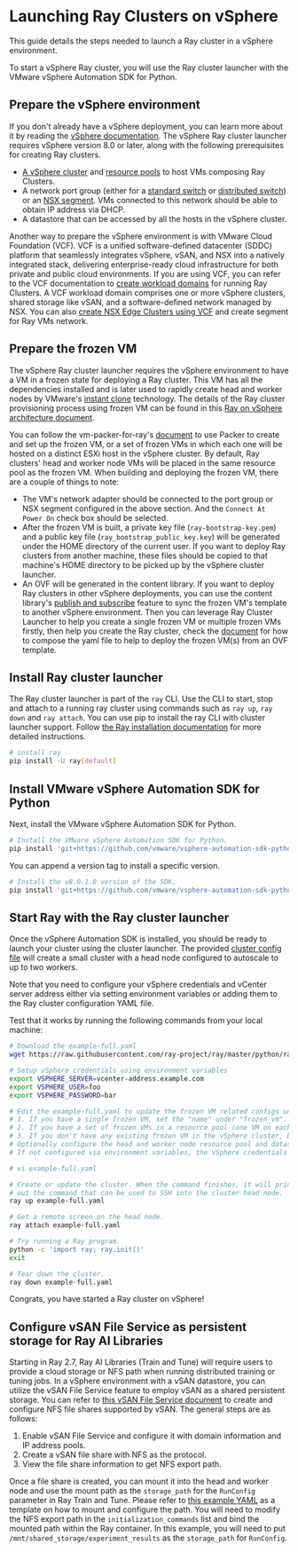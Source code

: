 # Launching Ray Clusters on vSphere

This guide details the steps needed to launch a Ray cluster in a vSphere environment.

To start a vSphere Ray cluster, you will use the Ray cluster launcher with the VMware vSphere Automation SDK for Python.

## Prepare the vSphere environment

If you don't already have a vSphere deployment, you can learn more about it by reading the [vSphere documentation](https://docs.vmware.com/en/VMware-vSphere/index.html). The vSphere Ray cluster launcher requires vSphere version 8.0 or later, along with the following prerequisites for creating Ray clusters.

* [A vSphere cluster](https://docs.vmware.com/en/VMware-vSphere/8.0/vsphere-vcenter-esxi-management/GUID-F7818000-26E3-4E2A-93D2-FCDCE7114508.html) and [resource pools](https://docs.vmware.com/en/VMware-vSphere/8.0/vsphere-resource-management/GUID-60077B40-66FF-4625-934A-641703ED7601.html) to host VMs composing Ray Clusters.
* A network port group (either for a [standard switch](https://docs.vmware.com/en/VMware-vSphere/8.0/vsphere-networking/GUID-E198C88A-F82C-4FF3-96C9-E3DF0056AD0C.html) or [distributed switch](https://docs.vmware.com/en/VMware-vSphere/8.0/vsphere-networking/GUID-375B45C7-684C-4C51-BA3C-70E48DFABF04.html)) or an [NSX segment](https://docs.vmware.com/en/VMware-NSX/4.1/administration/GUID-316E5027-E588-455C-88AD-A7DA930A4F0B.html). VMs connected to this network should be able to obtain IP address via DHCP.
* A datastore that can be accessed by all the hosts in the vSphere cluster.

Another way to prepare the vSphere environment is with VMware Cloud Foundation (VCF). VCF is a unified software-defined datacenter (SDDC) platform that seamlessly integrates vSphere, vSAN, and NSX into a natively integrated stack, delivering enterprise-ready cloud infrastructure for both private and public cloud environments. If you are using VCF, you can refer to the VCF documentation to  [create workload domains](https://docs.vmware.com/en/VMware-Cloud-Foundation/5.0/vcf-admin/GUID-3A478CF8-AFF8-43D9-9635-4E40A0E372AD.html) for running Ray Clusters. A VCF workload domain comprises one or more vSphere clusters, shared storage like vSAN, and a software-defined network managed by NSX. You can also [create NSX Edge Clusters using VCF](https://docs.vmware.com/en/VMware-Cloud-Foundation/5.0/vcf-admin/GUID-D17D0274-7764-43BD-8252-D9333CA7415A.html) and create segment for Ray VMs network.

## Prepare the frozen VM

The vSphere Ray cluster launcher requires the vSphere environment to have a VM in a frozen state for deploying a Ray cluster. This VM has all the dependencies installed and is later used to rapidly create head and worker nodes by VMware's [instant clone](https://docs.vmware.com/en/VMware-vSphere/8.0/vsphere-vm-administration/GUID-853B1E2B-76CE-4240-A654-3806912820EB.html) technology. The details of the Ray cluster provisioning process using frozen VM can be found in this [Ray on vSphere architecture document](https://github.com/ray-project/ray/blob/master/python/ray/autoscaler/_private/vsphere/ARCHITECTURE.md). 

You can follow the vm-packer-for-ray's [document](https://github.com/vmware-ai-labs/vm-packer-for-ray/blob/main/README.md) to use Packer to create and set up the frozen VM, or a set of frozen VMs in which each one will be hosted on a distinct ESXi host in the vSphere cluster. By default, Ray clusters' head and worker node VMs will be placed in the same resource pool as the frozen VM. When building and deploying the frozen VM, there are a couple of things to note:

* The VM's network adapter should be connected to the port group or NSX segment configured in the above section. And the `Connect At Power On` check box should be selected.
* After the frozen VM is built, a private key file (`ray-bootstrap-key.pem`) and a public key file (`ray_bootstrap_public_key.key`) will be generated under the HOME directory of the current user. If you want to deploy Ray clusters from another machine, these files should be copied to that machine's HOME directory to be picked up by the vSphere cluster launcher.
* An OVF will be generated in the content library. If you want to deploy Ray clusters in other vSphere deployments, you can use the content library's [publish and subscribe](https://docs.vmware.com/en/VMware-vSphere/8.0/vsphere-vm-administration/GUID-254B2CE8-20A8-43F0-90E8-3F6776C2C896.html) feature to sync the frozen VM's template to another vSphere environment. Then you can leverage Ray Cluster Launcher to help you create a single frozen VM or multiple frozen VMs firstly, then help you create the Ray cluster, check the [document](https://docs.ray.io/en/latest/cluster/vms/references/ray-cluster-configuration.html?highlight=yaml#vsphere-config-frozen-vm) for how to compose the yaml file to help to deploy the frozen VM(s) from an OVF template. 

## Install Ray cluster launcher

The Ray cluster launcher is part of the `ray` CLI. Use the CLI to start, stop and attach to a running ray cluster using commands such as `ray up`, `ray down` and `ray attach`. You can use pip to install the ray CLI with cluster launcher support. Follow [the Ray installation documentation](installation) for more detailed instructions.

```bash
# install ray
pip install -U ray[default]
```

## Install VMware vSphere Automation SDK for Python

Next, install the VMware vSphere Automation SDK for Python.

```bash
# Install the VMware vSphere Automation SDK for Python.
pip install 'git+https://github.com/vmware/vsphere-automation-sdk-python.git'
```

You can append a version tag to install a specific version.
```bash
# Install the v8.0.1.0 version of the SDK.
pip install 'git+https://github.com/vmware/vsphere-automation-sdk-python.git@v8.0.1.0'
```

## Start Ray with the Ray cluster launcher

Once the vSphere Automation SDK is installed, you should be ready to launch your cluster using the cluster launcher. The provided [cluster config file](https://raw.githubusercontent.com/ray-project/ray/master/python/ray/autoscaler/vsphere/example-full.yaml) will create a small cluster with a head node configured to autoscale to up to two workers.

Note that you need to configure your vSphere credentials and vCenter server address either via setting environment variables or adding them to the Ray cluster configuration YAML file.

Test that it works by running the following commands from your local machine:

```bash
# Download the example-full.yaml
wget https://raw.githubusercontent.com/ray-project/ray/master/python/ray/autoscaler/vsphere/example-full.yaml

# Setup vSphere credentials using environment variables
export VSPHERE_SERVER=vcenter-address.example.com
export VSPHERE_USER=foo
export VSPHERE_PASSWORD=bar

# Edit the example-full.yaml to update the frozen VM related configs under vsphere_config. there are 3 options:
# 1. If you have a single frozen VM, set the "name" under "frozen_vm".
# 2. If you have a set of frozen VMs in a resource pool (one VM on each ESXi host), set the "resource_pool" under "frozen_vm".
# 3. If you don't have any existing frozen VM in the vSphere cluster, but you have an OVF template of a frozen VM, set the "library_item" under "frozen_vm". After that, you need to either set the "name" of the to-be-deployed frozen VM, or set the "resource_pool" to point to an existing resource pool for the to-be-deployed frozen VMs for all the ESXi hosts in the vSphere cluster. Also, the "datastore" must be specified.
# Optionally configure the head and worker node resource pool and datastore placement.
# If not configured via environment variables, the vSphere credentials can alternatively be configured in this file.

# vi example-full.yaml

# Create or update the cluster. When the command finishes, it will print
# out the command that can be used to SSH into the cluster head node.
ray up example-full.yaml

# Get a remote screen on the head node.
ray attach example-full.yaml

# Try running a Ray program.
python -c 'import ray; ray.init()'
exit

# Tear down the cluster.
ray down example-full.yaml
```

Congrats, you have started a Ray cluster on vSphere!

## Configure vSAN File Service as persistent storage for Ray AI Libraries

Starting in Ray 2.7, Ray AI Libraries (Train and Tune) will require users to provide a cloud storage or NFS path when running distributed training or tuning jobs. In a vSphere environment with a vSAN datastore, you can utilize the vSAN File Service feature to employ vSAN as a shared persistent storage. You can refer to [this vSAN File Service document](https://docs.vmware.com/en/VMware-vSphere/8.0/vsan-administration/GUID-CA9CF043-9434-454E-86E7-DCA9AD9B0C09.html) to create and configure NFS file shares supported by vSAN. The general steps are as follows:

1. Enable vSAN File Service and configure it with domain information and IP address pools.
2. Create a vSAN file share with NFS as the protocol.
3. View the file share information to get NFS export path.

Once a file share is created, you can mount it into the head and worker node and use the mount path as the `storage_path` for the `RunConfig` parameter in Ray Train and Tune. Please refer to [this example YAML](https://raw.githubusercontent.com/ray-project/ray/master/python/ray/autoscaler/vsphere/example-vsan-file-service.yaml) as a template on how to mount and configure the path. You will need to modify the NFS export path in the `initialization_commands` list and bind the mounted path within the Ray container. In this example, you will need to put `/mnt/shared_storage/experiment_results` as the `storage_path` for `RunConfig`.
